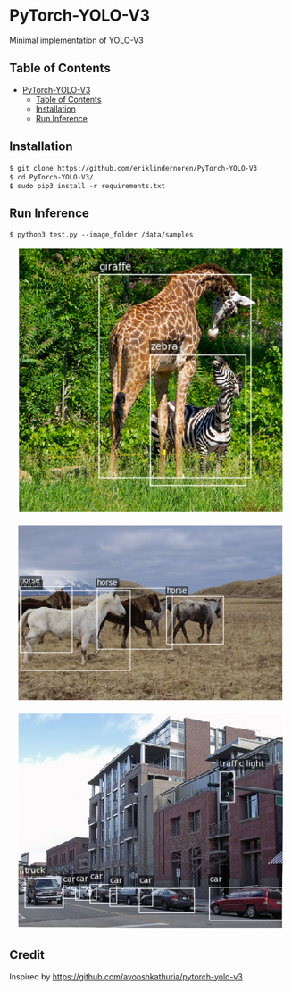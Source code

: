 # PyTorch-YOLO-V3
Minimal implementation of YOLO-V3

## Table of Contents
- [PyTorch-YOLO-V3](#pytorch-yolo-v3)
  * [Table of Contents](#table-of-contents)
  * [Installation](#installation)
  * [Run Inference](#run-inference)

## Installation
    $ git clone https://github.com/eriklindernoren/PyTorch-YOLO-V3
    $ cd PyTorch-YOLO-V3/
    $ sudo pip3 install -r requirements.txt
    
## Run Inference
    $ python3 test.py --image_folder /data/samples
   
<p align="center"><img src="outputs/2_0.png" width="480"\></p>
<p align="center"><img src="outputs/3_0.png" width="480"\></p>
<p align="center"><img src="outputs/6_0.png" width="480"\></p>

## Credit
Inspired by https://github.com/ayooshkathuria/pytorch-yolo-v3
